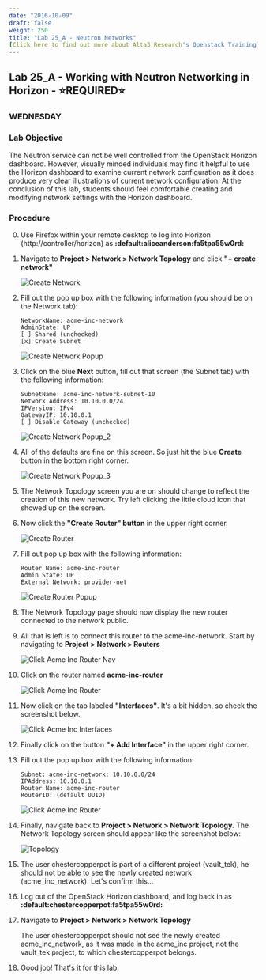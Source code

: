 ```yaml
---
date: "2016-10-09"
draft: false
weight: 250
title: "Lab 25_A - Neutron Networks"
[Click here to find out more about Alta3 Research's Openstack Training](https://alta3.com/courses/openstack)
---
```


## Lab 25_A - Working with Neutron Networking in Horizon - &#x2B50;REQUIRED&#x2B50;

### WEDNESDAY

### Lab Objective

The Neutron service can not be well controlled from the OpenStack Horizon dashboard. However, visually minded individuals may find it helpful to use the Horizon dashboard to examine current network configuration as it does produce very clear illustrations of current network configuration. At the conclusion of this lab, students should feel comfortable creating and modifying network settings with the Horizon dashboard.

### Procedure

0. Use Firefox within your remote desktop to log into Horizon (http://controller/horizon) as **:default:aliceanderson:fa5tpa55w0rd:**

0. Navigate to **Project > Network > Network Topology** and click **"+ create network"**

    ![Create Network](https://alta3.com/labs/images/alta3_lab_horizon_create_network.png)

0. Fill out the pop up box with the following information (you should be on the Network tab):

    ```
    NetworkName: acme-inc-network
    AdminState: UP
    [ ] Shared (unchecked)
    [x] Create Subnet
    ```

    ![Create Network Popup](https://alta3.com/labs/images/alta3_lab_horizon_create_network_popup.png)


0. Click on the blue **Next** button, fill out that screen (the Subnet tab) with the following information:

    ```
    SubnetName: acme-inc-network-subnet-10
    Network Address: 10.10.0.0/24
    IPVersion: IPv4
    GatewayIP: 10.10.0.1
    [ ] Disable Gateway (unchecked)
    ```
	
    ![Create Network Popup_2](https://alta3.com/labs/images/alta3_lab_horizon_create_network_popup_2.png)
	
0. All of the defaults are fine on this screen. So just hit the blue **Create** button in the bottom right corner.

    ![Create Network Popup_3](https://alta3.com/labs/images/alta3_lab_horizon_create_network_popup_3.png)
	
0. The Network Topology screen you are on should change to reflect the creation of this new network. Try left clicking the little cloud icon that showed up on the screen.

0. Now click the **"Create Router" button** in the upper right corner.

    ![Create Router](https://alta3.com/labs/images/alta3_lab_horizon_create_router.png)

0. Fill out pop up box with the following information: 

    ```
    Router Name: acme-inc-router
    Admin State: UP
    External Network: provider-net
    ```
    
    ![Create Router Popup](https://alta3.com/labs/images/alta3_lab_horizon_create_router_popup.png)

0. The Network Topology page should now display the new router connected to the network public.

0. All that is left is to connect this router to the acme-inc-network. Start by navigating to **Project > Network > Routers**

    ![Click Acme Inc Router Nav](https://alta3.com/labs/images/alta3_lab_horizon_router_nav.png)

0. Click on the router named **acme-inc-router**

    ![Click Acme Inc Router](https://alta3.com/labs/images/alta3_lab_horizon_acme_inc_router.png)

0. Now click on the tab labeled **"Interfaces"**. It's a bit hidden, so check the screenshot below.

    ![Click Acme Inc Interfaces](https://alta3.com/labs/images/alta3_lab_horizon_interfaces_tab.png)

0. Finally click on the button **"+ Add Interface"** in the upper right corner.

0. Fill out the pop up box with the following information:

    ```
    Subnet: acme-inc-network: 10.10.0.0/24
    IPAddress: 10.10.0.1
    Router Name: acme-inc-router 
    RouterID: (default UUID)
    ```

    ![Click Acme Inc Router](https://alta3.com/labs/images/alta3_lab_horizon_add_interface_popup.png)

0. Finally, navigate back to **Project > Network > Network Topology**. The Network Topology screen should appear like the screenshot below:

    ![Topology](https://alta3.com/labs/images/alta3_lab_horizon_network_topo_final.png)

0. The user chestercopperpot is part of a different project (vault_tek), he should not be able to see the newly created network (acme_inc_network). Let's confirm this...

0. Log out of the OpenStack Horizon dashboard, and log back in as **:default:chestercopperpot:fa5tpa55w0rd:**

0. Navigate to **Project > Network > Network Topology**

    >
    The user chestercopperpot should not see the newly created acme_inc_network, as it was made in the acme_inc project, not the vault_tek project, to which chestercopperpot belongs.

0. Good job! That's it for this lab.
